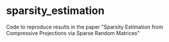 # sparsity_estimation
Code to reproduce results in the paper "Sparsity Estimation from Compressive Projections via Sparse Random Matrices"
